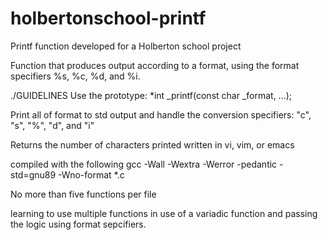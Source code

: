 # holbertonschool-printf
Printf function developed for a Holberton school project

Function that produces output according to a format, using the format specifiers %s, %c, %d, and %i.

./GUIDELINES
Use the prototype: *int _printf(const char _format, ...);

Print all of format to std output and handle the conversion specifiers: "c", "s", "%", "d", and "i"

Returns the number of characters printed
written in vi, vim, or emacs

compiled with the following gcc -Wall -Wextra -Werror -pedantic -std=gnu89 -Wno-format *.c

No more than five functions per file

learning to use multiple functions in use of a variadic function  and passing the logic using format sepcifiers.
